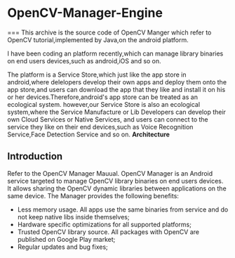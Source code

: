 # OpenCV-Manager-Engine
===
This archive is the source code of OpenCV Manger which refer to OpenCV tutorial,implemented by Java,on the android platform.

I have been coding an platform recently,which can manage library binaries on end users devices,such as android,iOS and so on.

The platform is a Service Store,which just like the app store in android,where delelopers develop their own apps and deploy them onto the app
store,and users can download the app that they like and install it on his or her devices.Therefore,android's app store can be treated as an ecological system.
however,our Service Store is also an ecological system,where the Service Manufacture or Lib Developers can develop their own Cloud Services or Native Services,
and users can connect to the service they like on their end devices,such as Voice Recognition Service,Face Detection Service and so on.
**Architecture**


Introduction
---
Refer to the OpenCV Manager Mauual.
OpenCV Manager is an Android service targeted to manage OpenCV library binaries on end users devices. It allows sharing the OpenCV dynamic libraries between applications on the same device. The Manager provides the following
benefits:
- Less memory usage. All apps use the same binaries from service and do not keep native libs inside themselves;
- Hardware specific optimizations for all supported platforms;
- Trusted OpenCV library source. All packages with OpenCV are published on Google Play market;
- Regular updates and bug fixes;



